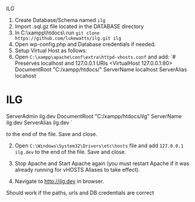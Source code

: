 ILG

1. Create Database/Schema named `ilg`
2. Import .sql.gz file located in the DATABASE directory
3. In C:\xampp\htdocs\ run `git clone https://github.com/lukewatts/ilg.git ilg`
4. Open wp-config.php and Database credentials if needed.
5. Setup Virtual Host as follows:
1. Open `C:\xampp\apache\conf\extra\httpd-vhosts.conf` and add:
`# Preserves localhost and 127.0.0.1 URIs
<VirtualHost 127.0.0.1:80>
    DocumentRoot "C:/xampp/htdocs/"
    ServerName localhost
    ServerAlias locahost
</VirtualHost>

# ILG
<VirtualHost ilg.dev>
  ServerAdmin ilg.dev
  DocumentRoot "C:/xampp/htdocs/ilg"
  ServerName ilg.dev
  ServerAlias ilg.dev
</VirtualHost>`

to the end of the file. Save and close.

2. Open `C:\Windows\System32\Drivers\etc\hosts` file and add `127.0.0.1  ilg.dev` to the end of the file. Save and close.

6. Stop Apache and Start Apache again (you must restart Apache if it was already running for vHOSTS Aliases to take effect).
7. Navigate to http://ilg.dev in browser.

Should work if the paths, urls and DB credentials are correct
 